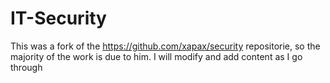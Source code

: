 # IT-Security

This was a fork of the https://github.com/xapax/security repositorie, so the majority of the work is due to him. 
I will modify and add content as I go through
